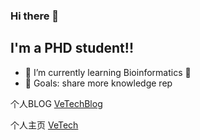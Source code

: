 ### Hi there 👋

<!--
**whve/whve** is a ✨ _special_ ✨ repository because its `README.md` (this file) appears on your GitHub profile.

Here are some ideas to get you started:

- 🔭 I’m currently working on ...
- 🌱 I’m currently learning ...
- 👯 I’m looking to collaborate on ...
- 🤔 I’m looking for help with ...
- 💬 Ask me about ...
- 📫 How to reach me: ...
- 😄 Pronouns: ...
- ⚡ Fun fact: ...
-->

## I'm a PHD student!!

- 🌱 I’m currently learning Bioinformatics 🤣
- 🥅 Goals: share more knowledge rep 

<!--
blog ？记录想法，一些需要成长的项目？
-->
个人BLOG
[VeTechBlog](https://whve.github.io/VeTechBlog/) 

<!--
记录一些想法，目前还是空的。比如macOS上的透明的悬浮窗笔记。
-->
个人主页
[VeTech](https://whve.github.io/VeTech/)



